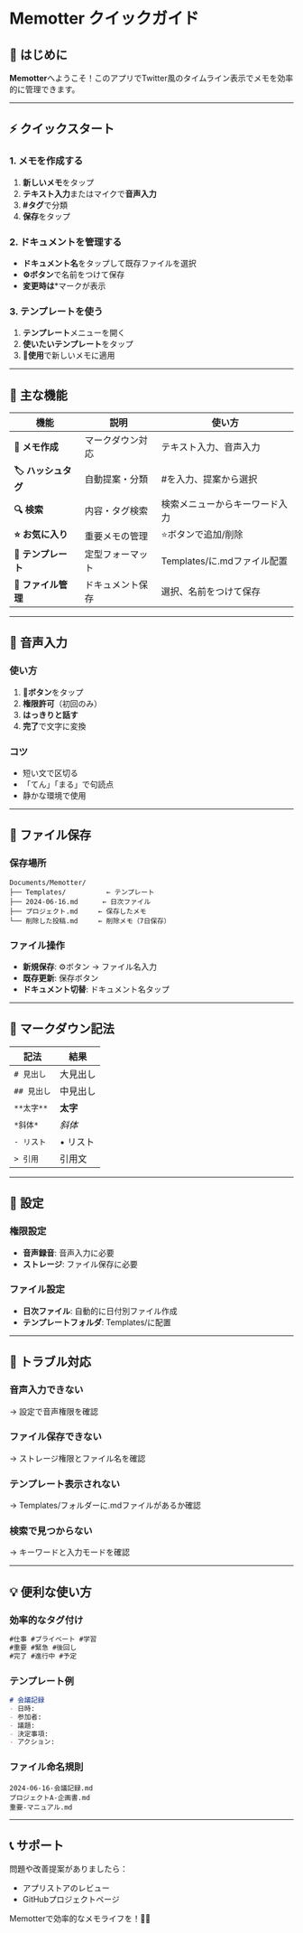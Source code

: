 # Memotter クイックガイド

## 🚀 **はじめに**

**Memotter**へようこそ！このアプリでTwitter風のタイムライン表示でメモを効率的に管理できます。

---

## ⚡ **クイックスタート**

### **1. メモを作成する**
1. **新しいメモ**をタップ
2. **テキスト入力**またはマイクで**音声入力**
3. **#タグ**で分類
4. **保存**をタップ

### **2. ドキュメントを管理する**
- **ドキュメント名**をタップして既存ファイルを選択
- **⚙️ボタン**で名前をつけて保存
- **変更時は***マークが表示

### **3. テンプレートを使う**
1. **テンプレート**メニューを開く
2. **使いたいテンプレート**をタップ
3. **💫使用**で新しいメモに適用

---

## 🎯 **主な機能**

| 機能 | 説明 | 使い方 |
|------|------|--------|
| **📝 メモ作成** | マークダウン対応 | テキスト入力、音声入力 |
| **🏷️ ハッシュタグ** | 自動提案・分類 | #を入力、提案から選択 |
| **🔍 検索** | 内容・タグ検索 | 検索メニューからキーワード入力 |
| **⭐ お気に入り** | 重要メモの管理 | ⭐ボタンで追加/削除 |
| **📄 テンプレート** | 定型フォーマット | Templates/に.mdファイル配置 |
| **💾 ファイル管理** | ドキュメント保存 | 選択、名前をつけて保存 |

---

## 🎤 **音声入力**

### **使い方**
1. **🎤ボタン**をタップ
2. **権限許可**（初回のみ）
3. **はっきりと話す**
4. **完了**で文字に変換

### **コツ**
- 短い文で区切る
- 「てん」「まる」で句読点
- 静かな環境で使用

---

## 📁 **ファイル保存**

### **保存場所**
```
Documents/Memotter/
├── Templates/          ← テンプレート
├── 2024-06-16.md      ← 日次ファイル
├── プロジェクト.md     ← 保存したメモ
└── 削除した投稿.md     ← 削除メモ（7日保存）
```

### **ファイル操作**
- **新規保存**: ⚙️ボタン → ファイル名入力
- **既存更新**: 保存ボタン
- **ドキュメント切替**: ドキュメント名タップ

---

## 📝 **マークダウン記法**

| 記法 | 結果 |
|------|------|
| `# 見出し` | 大見出し |
| `## 見出し` | 中見出し |
| `**太字**` | **太字** |
| `*斜体*` | *斜体* |
| `- リスト` | • リスト |
| `> 引用` | 引用文 |

---

## 🔧 **設定**

### **権限設定**
- **音声録音**: 音声入力に必要
- **ストレージ**: ファイル保存に必要

### **ファイル設定**
- **日次ファイル**: 自動的に日付別ファイル作成
- **テンプレートフォルダ**: Templates/に配置

---

## 🚨 **トラブル対応**

### **音声入力できない**
→ 設定で音声権限を確認

### **ファイル保存できない**
→ ストレージ権限とファイル名を確認

### **テンプレート表示されない**
→ Templates/フォルダーに.mdファイルがあるか確認

### **検索で見つからない**
→ キーワードと入力モードを確認

---

## 💡 **便利な使い方**

### **効率的なタグ付け**
```markdown
#仕事 #プライベート #学習
#重要 #緊急 #後回し
#完了 #進行中 #予定
```

### **テンプレート例**
```markdown
# 会議記録
- 日時: 
- 参加者: 
- 議題: 
- 決定事項: 
- アクション: 
```

### **ファイル命名規則**
```
2024-06-16-会議記録.md
プロジェクトA-企画書.md
重要-マニュアル.md
```

---

## 📞 **サポート**

問題や改善提案がありましたら：
- アプリストアのレビュー
- GitHubプロジェクトページ

Memotterで効率的なメモライフを！📝✨